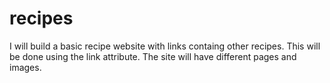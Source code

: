 # recipes
I will build a basic recipe website with links containg other recipes.
This will be done using the link attribute.
The site will have different pages and images.
